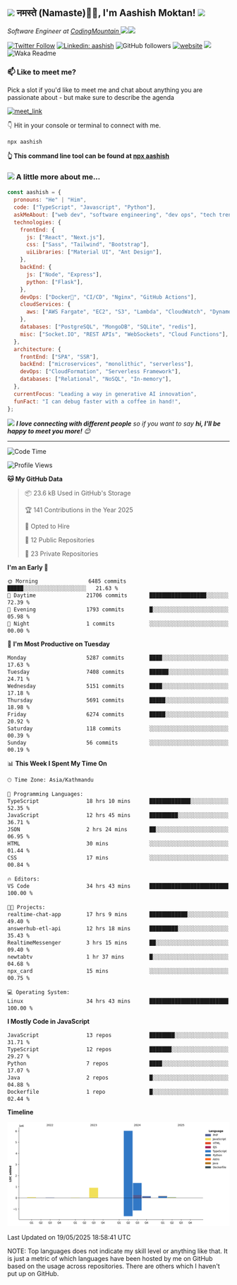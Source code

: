 <h2><img src="https://emojis.slackmojis.com/emojis/images/1531849430/4246/blob-sunglasses.gif?1531849430" width="30"/> नमस्ते (Namaste)🙏🏻, I'm Aashish Moktan! <img src="https://media.giphy.com/media/12oufCB0MyZ1Go/giphy.gif" width="50"></h2>
<img align='right' src="https://i.giphy.com/fmkYSBlJt3XjNF6p9c.webp" width="230">
<p><em>Software Engineer at <a href="https://codingmountain.com">CodingMountain
</a><img src="https://media.giphy.com/media/WUlplcMpOCEmTGBtBW/giphy.gif" width="30">
</em></p>

[![Twitter Follow](https://img.shields.io/twitter/follow/misteranmol?label=AashishMoktan9)](https://x.com/AashishMoktan9)
[![Linkedin: aashish](https://img.shields.io/badge/-aashish-blue?style=flat-square&logo=Linkedin&logoColor=white&link=https://www.linkedin.com/in/anmol-p-singh/)](https://www.linkedin.com/in/aashish-moktan-b65784171/)
![GitHub followers](https://img.shields.io/github/followers/aashish-moktan?label=Follow&style=social)
[![website](https://img.shields.io/badge/Website-46a2f1.svg?&style=flat-square&logo=Google-Chrome&logoColor=white&link=https://aashishmoktan.com.np/)](https://aashishmoktan.com.np/)
![](https://visitor-badge.glitch.me/badge?page_id=anmol098.anmol098)
![Waka Readme](https://github.com/anmol098/anmol098/workflows/Waka%20Readme/badge.svg)

<!-- <a href="https://trendshift.io/developers/2235" target="_blank"><img src="https://trendshift.io/api/badge/developers/2235" alt="anmol098 | Trendshift" style="width: 250px; height: 55px;" width="250" height="55"/></a> -->

### 📫 Like to meet me?

Pick a slot if you'd like to meet me and chat about anything you are passionate about - but make sure to describe the agenda

<a href="https://calendly.com/anmol098/30min" target="_blank"><img width="498" alt="meet_link" src="https://user-images.githubusercontent.com/15426564/144297439-f530f383-e73e-41e0-9914-a9b7d3f432e5.png"></a>

👇 Hit in your console or terminal to connect with me.

```bash
npx aashish
```

**👆 This command line tool can be found at [npx aashish](https://github.com/aashish-moktan/npx_card)**

### <img src="https://media.giphy.com/media/VgCDAzcKvsR6OM0uWg/giphy.gif" width="50"> A little more about me...

```javascript
const aashish = {
  pronouns: "He" | "Him",
  code: ["TypeScript", "Javascript", "Python"],
  askMeAbout: ["web dev", "software engineering", "dev ops", "tech trends"],
  technologies: {
    frontEnd: {
      js: ["React", "Next.js"],
      css: ["Sass", "Tailwind", "Bootstrap"],
      uiLibraries: ["Material UI", "Ant Design"],
    },
    backEnd: {
      js: ["Node", "Express"],
      python: ["Flask"],
    },
    devOps: ["Docker🐳", "CI/CD", "Nginx", "GitHub Actions"],
    cloudServices: {
      aws: ["AWS Fargate", "EC2", "S3", "Lambda", "CloudWatch", "DynamoDB"],
    },
    databases: ["PostgreSQL", "MongoDB", "SQLite", "redis"],
    misc: ["Socket.IO", "REST APIs", "WebSockets", "Cloud Functions"],
  },
  architecture: {
    frontEnd: ["SPA", "SSR"],
    backEnd: ["microservices", "monolithic", "serverless"],
    devOps: ["CloudFormation", "Serverless Framework"],
    databases: ["Relational", "NoSQL", "In-memory"],
  },
  currentFocus: "Leading a way in generative AI innovation",
  funFact: "I can debug faster with a coffee in hand!",
};
```

<img src="https://media.giphy.com/media/LnQjpWaON8nhr21vNW/giphy.gif" width="60"> <em><b>I love connecting with different people</b> so if you want to say <b>hi, I'll be happy to meet you more!</b> 😊</em>

---

<!--START_SECTION:waka-->
![Code Time](http://img.shields.io/badge/Code%20Time-36%20hrs%2046%20mins-blue)

![Profile Views](http://img.shields.io/badge/Profile%20Views-86-blue)

**🐱 My GitHub Data** 

> 📦 23.6 kB Used in GitHub's Storage 
 > 
> 🏆 141 Contributions in the Year 2025
 > 
> 💼 Opted to Hire
 > 
> 📜 12 Public Repositories 
 > 
> 🔑 23 Private Repositories 
 > 
**I'm an Early 🐤** 

```text
🌞 Morning                6485 commits        █████░░░░░░░░░░░░░░░░░░░░   21.63 % 
🌆 Daytime                21706 commits       ██████████████████░░░░░░░   72.39 % 
🌃 Evening                1793 commits        █░░░░░░░░░░░░░░░░░░░░░░░░   05.98 % 
🌙 Night                  1 commits           ░░░░░░░░░░░░░░░░░░░░░░░░░   00.00 % 
```
📅 **I'm Most Productive on Tuesday** 

```text
Monday                   5287 commits        ████░░░░░░░░░░░░░░░░░░░░░   17.63 % 
Tuesday                  7408 commits        ██████░░░░░░░░░░░░░░░░░░░   24.71 % 
Wednesday                5151 commits        ████░░░░░░░░░░░░░░░░░░░░░   17.18 % 
Thursday                 5691 commits        █████░░░░░░░░░░░░░░░░░░░░   18.98 % 
Friday                   6274 commits        █████░░░░░░░░░░░░░░░░░░░░   20.92 % 
Saturday                 118 commits         ░░░░░░░░░░░░░░░░░░░░░░░░░   00.39 % 
Sunday                   56 commits          ░░░░░░░░░░░░░░░░░░░░░░░░░   00.19 % 
```


📊 **This Week I Spent My Time On** 

```text
🕑︎ Time Zone: Asia/Kathmandu

💬 Programming Languages: 
TypeScript               18 hrs 10 mins      █████████████░░░░░░░░░░░░   52.35 % 
JavaScript               12 hrs 45 mins      █████████░░░░░░░░░░░░░░░░   36.71 % 
JSON                     2 hrs 24 mins       ██░░░░░░░░░░░░░░░░░░░░░░░   06.95 % 
HTML                     30 mins             ░░░░░░░░░░░░░░░░░░░░░░░░░   01.44 % 
CSS                      17 mins             ░░░░░░░░░░░░░░░░░░░░░░░░░   00.84 % 

🔥 Editors: 
VS Code                  34 hrs 43 mins      █████████████████████████   100.00 % 

🐱‍💻 Projects: 
realtime-chat-app        17 hrs 9 mins       ████████████░░░░░░░░░░░░░   49.40 % 
answerhub-etl-api        12 hrs 18 mins      █████████░░░░░░░░░░░░░░░░   35.43 % 
RealtimeMessenger        3 hrs 15 mins       ██░░░░░░░░░░░░░░░░░░░░░░░   09.40 % 
newtabtv                 1 hr 37 mins        █░░░░░░░░░░░░░░░░░░░░░░░░   04.68 % 
npx_card                 15 mins             ░░░░░░░░░░░░░░░░░░░░░░░░░   00.75 % 

💻 Operating System: 
Linux                    34 hrs 43 mins      █████████████████████████   100.00 % 
```

**I Mostly Code in JavaScript** 

```text
JavaScript               13 repos            ████████░░░░░░░░░░░░░░░░░   31.71 % 
TypeScript               12 repos            ███████░░░░░░░░░░░░░░░░░░   29.27 % 
Python                   7 repos             ████░░░░░░░░░░░░░░░░░░░░░   17.07 % 
Java                     2 repos             █░░░░░░░░░░░░░░░░░░░░░░░░   04.88 % 
Dockerfile               1 repo              █░░░░░░░░░░░░░░░░░░░░░░░░   02.44 % 
```



**Timeline**

![Lines of Code chart](https://raw.githubusercontent.com/aashish-moktan/aashish-moktan/main/assets/bar_graph.png)


 Last Updated on 19/05/2025 18:58:41 UTC
<!--END_SECTION:waka-->

NOTE: Top languages does not indicate my skill level or anything like that. It is just a metric of which languages have been hosted by me on GitHub based on the usage across repositories. There are others which I haven't put up on GitHub.
